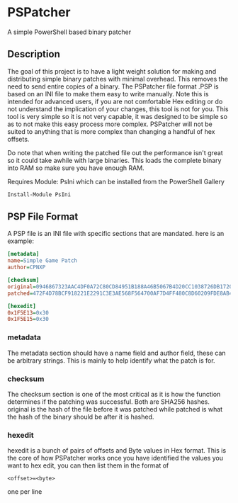 # PSPatcher

A simple PowerShell based binary patcher

## Description

The goal of this project is to have a light weight solution for making and distributing simple
binary patches with minimal overhead.  This removes the need to send entire copies of a binary.
The PSPatcher file format .PSP is based on an INI file to make them easy to write manually.
Note this is intended for advanced users, if you are not comfortable Hex editing or do not
understand the implication of your changes, this tool is not for you. This tool is very
simple so it is not very capable, it was designed to be simple so as to not make this easy
process more complex. PSPatcher will not be suited to anything that is more complex than
changing a handful of hex offsets.

Do note that when writing the patched file out the performance isn't great so it could take
awhile with large binaries.  This loads the complete binary into RAM so make sure you have
enough RAM.

Requires Module: PsIni which can be installed from the PowerShell Gallery

```PowerShell
Install-Module PsIni
```

## PSP File Format

A PSP file is an INI file with specific sections that are mandated. here is an example:

```INI
[metadata]
name=Simple Game Patch
author=CPNXP

[checksum]
original=0946867323AAC4DF0A72C80CD84951B188A46B5067B4D20CC1038726DB1720DA
patched=472F4D78BCF918221E2291C3E3AE568F564700AF7D4FF480C8D60209FDE8AB4C

[hexedit]
0x1F5E13=0x30
0x1F5E15=0x30
```

### metadata

The metadata section should have a name field and author field, these can be arbitrary strings.
This is mainly to help identify what the patch is for.

### checksum

The checksum section is one of the most critical as it is how the function determines if the patching was
successful. Both are SHA256 hashes. original is the hash of the file before it was patched while patched
is what the hash of the binary should be after it is hashed.

### hexedit

hexedit is a bunch of pairs of offsets and Byte values in Hex format.  This is the core of how PSPatcher works
once you have identified the values you want to hex edit, you can then list them in the format of

`<offset>=<byte>`

one per line
